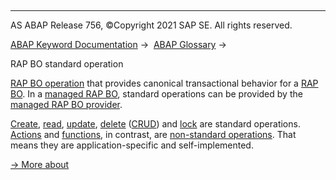   

* * *

AS ABAP Release 756, ©Copyright 2021 SAP SE. All rights reserved.

[ABAP Keyword Documentation](javascript:call_link\('abenabap.htm'\)) →  [ABAP Glossary](javascript:call_link\('abenabap_glossary.htm'\)) → 

RAP BO standard operation

[RAP BO operation](javascript:call_link\('abenrap_bo_operation_glosry.htm'\) "Glossary Entry") that provides canonical transactional behavior for a [RAP BO](javascript:call_link\('abenrap_bo_glosry.htm'\) "Glossary Entry"). In a [managed RAP BO](javascript:call_link\('abenmanaged_rap_bo_glosry.htm'\) "Glossary Entry"), standard operations can be provided by the [managed RAP BO provider](javascript:call_link\('abenmanaged_rap_bo_prov_glosry.htm'\) "Glossary Entry").

[Create](javascript:call_link\('abenrap_create_operation_glosry.htm'\) "Glossary Entry"), [read](javascript:call_link\('abenrap_read_operation_glosry.htm'\) "Glossary Entry"), [update](javascript:call_link\('abenrap_update_operation_glosry.htm'\) "Glossary Entry"), [delete](javascript:call_link\('abenrap_delete_operation_glosry.htm'\) "Glossary Entry") ([CRUD](javascript:call_link\('abencrud_glosry.htm'\) "Glossary Entry")) and [lock](javascript:call_link\('abenlock_operation_glosry.htm'\) "Glossary Entry") are standard operations. [Actions](javascript:call_link\('abenrap_action_glosry.htm'\) "Glossary Entry") and [functions](javascript:call_link\('abenrap_function_glosry.htm'\) "Glossary Entry"), in contrast, are [non-standard operations](javascript:call_link\('abenrap_nstandard_operation_glosry.htm'\) "Glossary Entry"). That means they are application-specific and self-implemented.

[→ More about](javascript:call_link\('abenbdl_standard_operations.htm'\))